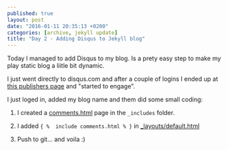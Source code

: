 ```yaml
---
published: true
layout: post
date: "2016-01-11 20:35:13 +0200"
categories: [archive, jekyll update]
title: "Day 2 - Adding Disqus to Jekyll blog"
---
```





Today I managed to add Disqus to my blog. Is a prety easy step to make my play static blog a liitle bit dynamic.

I just went directly to disqus.com and after a couple of logins I ended up at [this publishers page](https://publishers.disqus.com/engage) and "started to engage".

I just loged in, added my blog name and them did some small coding:

1. I created a [comments.html](https://github.com/melaniaandrisan/melaniaandrisan.github.io/blob/master/_includes/comments.html) page in the `_includes` folder.

2. I added `{ %  include comments.html % }` in [_layouts/default.html](https://github.com/melaniaandrisan/melaniaandrisan.github.io/blob/master/_layouts/default.html)

3. Push to git... and voila :)
